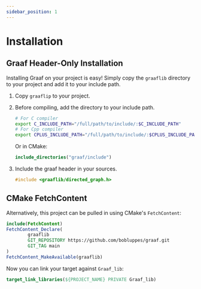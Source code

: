 ```yaml
---
sidebar_position: 1
---
```


# Installation

## Graaf Header-Only Installation

Installing Graaf on your project is easy! Simply copy the `graaflib` directory to your project and add it to your
include path.

1. Copy `graaflip` to your project.
2. Before compiling, add the directory to your include path.

   ```bash
   # For C compiler
   export C_INCLUDE_PATH="/full/path/to/include/:$C_INCLUDE_PATH"
   # For Cpp compiler
   export CPLUS_INCLUDE_PATH="/full/path/to/include/:$CPLUS_INCLUDE_PATH"
   ```

   Or in CMake:

   ```CMake
   include_directories("graaf/include")
   ```

3. Include the graaf header in your sources.
   ```c++
   #include <graaflib/directed_graph.h>
   ```

## CMake FetchContent

Alternatively, this project can be pulled in using CMake's `FetchContent`:

```CMake
include(FetchContent)
FetchContent_Declare(
        graaflib
        GIT_REPOSITORY https://github.com/bobluppes/graaf.git
        GIT_TAG main
)
FetchContent_MakeAvailable(graaflib)
```

Now you can link your target against `Graaf_lib`:

```CMake
target_link_libraries(${PROJECT_NAME} PRIVATE Graaf_lib)
```
